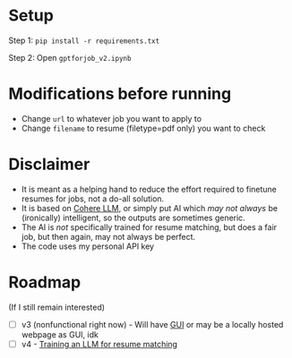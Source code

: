 # Setup
Step 1:
`pip install -r requirements.txt`

Step 2: Open `gptforjob_v2.ipynb`

# Modifications before running
- Change `url` to whatever job you want to apply to
- Change `filename` to resume (filetype=pdf only) you want to check

# Disclaimer
- It is meant as a helping hand to reduce the effort required to finetune resumes for jobs, not a do-all solution.
- It is based on [Cohere LLM](https://cohere.com/), or simply put AI which *may not always* be (ironically) intelligent, so the outputs are sometimes generic.
- The AI is *not* specifically trained for resume matching, but does a fair job, but then again, may not always be perfect.
- The code uses my personal API key

# Roadmap
(If  I still remain interested)
- [ ] v3 (nonfunctional right now) - Will have [GUI](https://github.com/hoffstadt/DearPyGui) or may be a locally hosted webpage as GUI, idk
- [ ] v4 - [Training an LLM for resume matching](https://huggingface.co/datasets/cnamuangtoun/resume-job-description-fit) 
